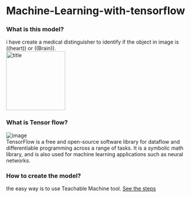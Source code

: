 # Machine-Learning-with-tensorflow
### What is this model?  
i have create a medical distinguisher to identify if the object in image is ((heart)) or ((Brain)).  
<img width="160" alt="title" src="https://user-images.githubusercontent.com/66624381/89343643-41368600-d6ad-11ea-9a9d-d6d0bae7b1b9.png">  

### What is Tensor flow?    
![image](https://user-images.githubusercontent.com/66624381/89342889-17c92a80-d6ac-11ea-9664-0321a99f2dd7.png)  
TensorFlow is a free and open-source software library for dataflow and differentiable programming across a range of tasks. It is a symbolic math library, and is also used for machine learning applications such as neural networks.  
### How to create the model?  
the easy way is to use Teachable Machine tool. [See the steps](https://github.com/AmnahBukair/Machine-Learning-with-tensorflow/blob/master/Techable_machine.md)

